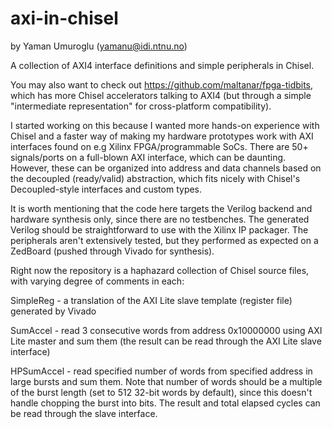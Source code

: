 axi-in-chisel
=============
by Yaman Umuroglu (yamanu@idi.ntnu.no)

A collection of AXI4 interface definitions and simple peripherals in Chisel.

You may also want to check out <https://github.com/maltanar/fpga-tidbits>, which has more Chisel accelerators talking to AXI4 (but through a simple "intermediate representation" for cross-platform compatibility).

I started working on this because I wanted more hands-on experience with Chisel and a faster way of making my hardware prototypes work with AXI interfaces found on e.g Xilinx FPGA/programmable SoCs. There are 50+ signals/ports on a full-blown AXI interface, which can be daunting. However, these can be organized into address and data channels based on the decoupled (ready/valid) abstraction, which fits nicely with Chisel's Decoupled-style interfaces and custom types.

It is worth mentioning that the code here targets the Verilog backend and hardware synthesis only, since there are no testbenches. The generated Verilog should be straightforward to use with the Xilinx IP packager. The peripherals aren't extensively tested, but they performed as expected on a ZedBoard (pushed through Vivado for synthesis).

Right now the repository is a haphazard collection of Chisel source files, with varying degree of comments in each:

SimpleReg - a translation of the AXI Lite slave template (register file) generated by Vivado

SumAccel - read 3 consecutive words from address 0x10000000 using AXI Lite master and sum them (the result can be read through the AXI Lite slave interface)

HPSumAccel - read specified number of words from specified address in large bursts and sum them. Note that number of words should be a multiple of the burst length (set to 512 32-bit words by default), since this doesn't handle chopping the burst into bits. The result and total elapsed cycles can be read through the slave interface.

